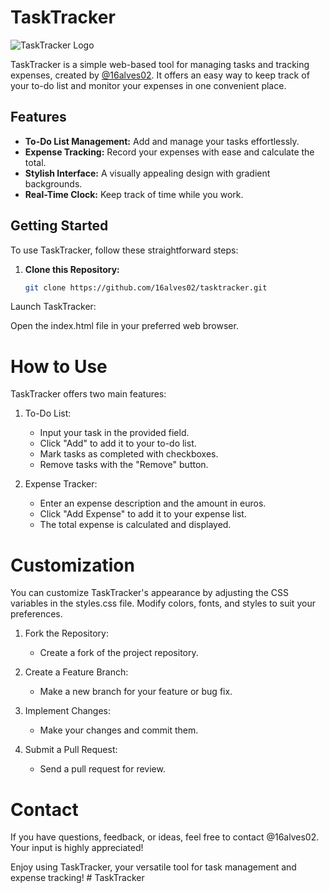 # TaskTracker

![TaskTracker Logo](calculator-icon.png)

TaskTracker is a simple web-based tool for managing tasks and tracking expenses, created by [@16alves02](https://github.com/16alves02). It offers an easy way to keep track of your to-do list and monitor your expenses in one convenient place.

## Features

- **To-Do List Management:** Add and manage your tasks effortlessly.
- **Expense Tracking:** Record your expenses with ease and calculate the total.
- **Stylish Interface:** A visually appealing design with gradient backgrounds.
- **Real-Time Clock:** Keep track of time while you work.

## Getting Started

To use TaskTracker, follow these straightforward steps:

1. **Clone this Repository:**

   ```bash
   git clone https://github.com/16alves02/tasktracker.git
Launch TaskTracker:

Open the index.html file in your preferred web browser.

# How to Use

TaskTracker offers two main features:

1. To-Do List:

    - Input your task in the provided field.
    - Click "Add" to add it to your to-do list.
    - Mark tasks as completed with checkboxes.
    - Remove tasks with the "Remove" button.

2. Expense Tracker:

    - Enter an expense description and the amount in euros.
    - Click "Add Expense" to add it to your expense list.
    - The total expense is calculated and displayed.

# Customization
You can customize TaskTracker's appearance by adjusting the CSS variables in the styles.css file. Modify colors, fonts, and styles to suit your preferences.

1. Fork the Repository:

    - Create a fork of the project repository.

2. Create a Feature Branch:

    - Make a new branch for your feature or bug fix.

3. Implement Changes:

    - Make your changes and commit them.

4. Submit a Pull Request:

    - Send a pull request for review.

# Contact
If you have questions, feedback, or ideas, feel free to contact @16alves02. Your input is highly appreciated!

Enjoy using TaskTracker, your versatile tool for task management and expense tracking!  # TaskTracker
